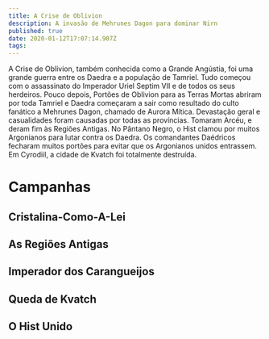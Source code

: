```yaml
---
title: A Crise de Oblivion
description: A invasão de Mehrunes Dagon para dominar Nirn
published: true
date: 2020-01-12T17:07:14.907Z
tags: 
---
```


A Crise de Oblivion, também conhecida como a Grande Angústia, foi uma grande guerra entre os Daedra e a população de Tamriel. Tudo começou com o assassinato do Imperador Uriel Septim VII e de todos os seus herdeiros. Pouco depois, Portões de Oblivion para as Terras Mortas abriram por toda Tamriel e Daedra começaram a sair como resultado do culto fanático a Mehrunes Dagon, chamado de Aurora Mítica. Devastação geral e casualidades foram causadas por todas as províncias. Tomaram Arcéu, e deram fim às Regiões Antigas. No Pântano Negro, o Hist clamou por muitos Argonianos para lutar contra os Daedra. Os comandantes Daédricos fecharam muitos portões para evitar que os Argonianos unidos entrassem. Em Cyrodiil, a cidade de Kvatch foi totalmente destruída. 

# Campanhas
## Cristalina-Como-A-Lei
## As Regiões Antigas
## Imperador dos Carangueijos
## Queda de Kvatch
## O Hist Unido


